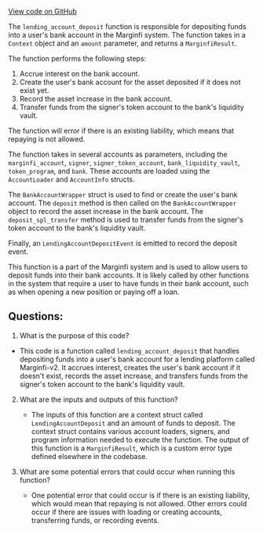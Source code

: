[View code on GitHub](https://github.com/mrgnlabs/marginfi-v2/src/instructions/marginfi_account/deposit.rs)

The `lending_account_deposit` function is responsible for depositing funds into a user's bank account in the Marginfi system. The function takes in a `Context` object and an `amount` parameter, and returns a `MarginfiResult`.

The function performs the following steps:
1. Accrue interest on the bank account.
2. Create the user's bank account for the asset deposited if it does not exist yet.
3. Record the asset increase in the bank account.
4. Transfer funds from the signer's token account to the bank's liquidity vault.

The function will error if there is an existing liability, which means that repaying is not allowed.

The function takes in several accounts as parameters, including the `marginfi_account`, `signer`, `signer_token_account`, `bank_liquidity_vault`, `token_program`, and `bank`. These accounts are loaded using the `AccountLoader` and `AccountInfo` structs.

The `BankAccountWrapper` struct is used to find or create the user's bank account. The `deposit` method is then called on the `BankAccountWrapper` object to record the asset increase in the bank account. The `deposit_spl_transfer` method is used to transfer funds from the signer's token account to the bank's liquidity vault.

Finally, an `LendingAccountDepositEvent` is emitted to record the deposit event.

This function is a part of the Marginfi system and is used to allow users to deposit funds into their bank accounts. It is likely called by other functions in the system that require a user to have funds in their bank account, such as when opening a new position or paying off a loan.
## Questions: 
 1. What is the purpose of this code?
   - This code is a function called `lending_account_deposit` that handles depositing funds into a user's bank account for a lending platform called Marginfi-v2. It accrues interest, creates the user's bank account if it doesn't exist, records the asset increase, and transfers funds from the signer's token account to the bank's liquidity vault.

2. What are the inputs and outputs of this function?
   - The inputs of this function are a context struct called `LendingAccountDeposit` and an amount of funds to deposit. The context struct contains various account loaders, signers, and program information needed to execute the function. The output of this function is a `MarginfiResult`, which is a custom error type defined elsewhere in the codebase.

3. What are some potential errors that could occur when running this function?
   - One potential error that could occur is if there is an existing liability, which would mean that repaying is not allowed. Other errors could occur if there are issues with loading or creating accounts, transferring funds, or recording events.
